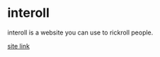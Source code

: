 # interoll

interoll is a website you can use to rickroll people.

[site link](https://kinews.vercel.app/)